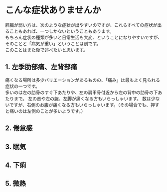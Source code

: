 ﻿# こんな症状ありませんか

膵臓が弱い方は、次のような症状が出やすいのですが、これらすべての症状が出ることもあれば、一つしかないということもあります。  
もちろん症状の種類が多いと日常生活も大変、ということになりやすいですが、そのことと「病気が重い」ということは別です。  
このことはまた後で述べたいと思います。

## 1. 左季肋部痛、左背部痛

痛くなる場所は多少バリエーションがあるものの、「痛み」は最もよく見られる症状の一つです。  
多いのは左の肋骨のすぐ下あたりや、左の肩甲骨付近から左の背中の肋骨の下あたりまで。
左の首や左の腕、左脚が痛くなる方もいらっしゃいます。
数は少ないですが、右側のお腹が痛くなる方もいらっしゃいます。（その場合でも、押すと痛いのは左側のことが多いようです。）


## 2. 倦怠感

## 3. 眠気

## 4. 下痢

## 5. 微熱
